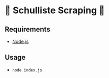 # 📖 Schulliste Scraping 📖
## Requirements
- [Node.js](https://nodejs.org/)

## Usage
- `node index.js`

